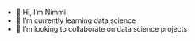 - 👋 Hi, I’m Nimmi
- 🌱 I’m currently learning data science
- 💞️ I’m looking to collaborate on data science projects
